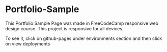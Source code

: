 # Portfolio-Sample

This Portfolio Sample Page was made in FreeCodeCamp responsive web design course. This project is responsive for all devices.

To see it, click on github-pages under environments section and then click on view deployments
